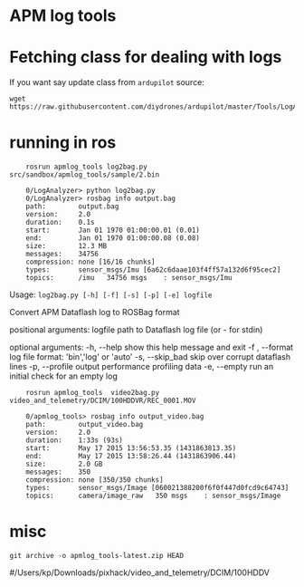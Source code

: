 # APM log tools


# Fetching class for dealing with logs 

If you want say update class from `ardupilot` source:

	wget https://raw.githubusercontent.com/diydrones/ardupilot/master/Tools/LogAnalyzer/DataflashLog.py

# running in ros

~~~{.bash}
	rosrun apmlog_tools log2bag.py src/sandbox/apmlog_tools/sample/2.bin
	
	0/LogAnalyzer> python log2bag.py 
	0/LogAnalyzer> rosbag info output.bag 
	path:        output.bag
	version:     2.0
	duration:    0.1s
	start:       Jan 01 1970 01:00:00.01 (0.01)
	end:         Jan 01 1970 01:00:00.08 (0.08)
	size:        12.3 MB
	messages:    34756
	compression: none [16/16 chunks]
	types:       sensor_msgs/Imu [6a62c6daae103f4ff57a132d6f95cec2]
	topics:      /imu   34756 msgs    : sensor_msgs/Imu
~~~


Usage: `log2bag.py [-h] [-f] [-s] [-p] [-e] logfile`

Convert APM Dataflash log to ROSBag format

positional arguments:
  logfile         path to Dataflash log file (or - for stdin)

optional arguments:
  -h, --help      show this help message and exit
  -f , --format   log file format: 'bin','log' or 'auto'
  -s, --skip_bad  skip over corrupt dataflash lines
  -p, --profile   output performance profiling data
  -e, --empty     run an initial check for an empty log


~~~{.bash}
	rosrun apmlog_tools  video2bag.py video_and_telemetry/DCIM/100HDDVR/REC_0001.MOV

	0/apmlog_tools> rosbag info output_video.bag 
	path:        output_video.bag
	version:     2.0
	duration:    1:33s (93s)
	start:       May 17 2015 13:56:53.35 (1431863813.35)
	end:         May 17 2015 13:58:26.44 (1431863906.44)
	size:        2.0 GB
	messages:    350
	compression: none [350/350 chunks]
	types:       sensor_msgs/Image [060021388200f6f0f447d0fcd9c64743]
	topics:      camera/image_raw   350 msgs    : sensor_msgs/Image
~~~~

# misc

	git archive -o apmlog_tools-latest.zip HEAD


#/Users/kp/Downloads/pixhack/video_and_telemetry/DCIM/100HDDV
